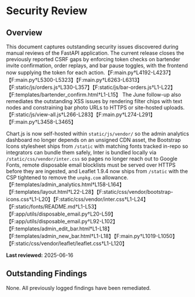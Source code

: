 # Security Review

## Overview
This document captures outstanding security issues discovered during manual reviews of the FastAPI application. The current release closes the previously reported CSRF gaps by enforcing token checks on bartender invite confirmation, order replays, and bar pause toggles, with the frontend now supplying the token for each action.【F:main.py†L4192-L4237】【F:main.py†L5300-L5323】【F:main.py†L6263-L6313】【F:static/js/orders.js†L330-L357】【F:static/js/bar-orders.js†L1-L22】【F:templates/bartender_confirm.html†L1-L15】 The June follow-up also remediates the outstanding XSS issues by rendering filter chips with text nodes and constraining bar photo URLs to HTTPS or site-hosted uploads.【F:static/js/view-all.js†L266-L283】【F:main.py†L274-L291】【F:main.py†L3458-L3465】

Chart.js is now self-hosted within `static/js/vendor/` so the admin analytics dashboard no longer depends on an unsigned CDN asset, the Bootstrap Icons stylesheet ships from `/static` with matching fonts tracked in-repo so integrators can bundle them safely, Inter is bundled locally via `/static/css/vendor/inter.css` so pages no longer reach out to Google Fonts, remote disposable email blocklists must be served over HTTPS before they are ingested, and Leaflet 1.9.4 now ships from `/static` with the CSP tightened to remove the `unpkg.com` allowance.【F:templates/admin_analytics.html†L158-L164】【F:templates/layout.html†L22-L28】【F:static/css/vendor/bootstrap-icons.css†L1-L20】【F:static/css/vendor/inter.css†L1-L24】【F:static/fonts/README.md†L1-L53】【F:app/utils/disposable_email.py†L20-L59】【F:app/utils/disposable_email.py†L92-L102】【F:templates/admin_edit_bar.html†L1-L18】【F:templates/admin_new_bar.html†L1-L18】【F:main.py†L1019-L1050】【F:static/css/vendor/leaflet/leaflet.css†L1-L120】

**Last reviewed:** 2025-06-16

## Outstanding Findings

None. All previously logged findings have been remediated.
